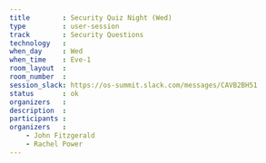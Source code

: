 ```yaml
---
title        : Security Quiz Night (Wed)
type         : user-session
track        : Security Questions
technology   :
when_day     : Wed
when_time    : Eve-1
room_layout  :
room_number  :
session_slack: https://os-summit.slack.com/messages/CAVB2BH51
status       : ok
organizers   :
description  :
participants :
organizers   :
    - John Fitzgerald
    - Rachel Power
---
```

